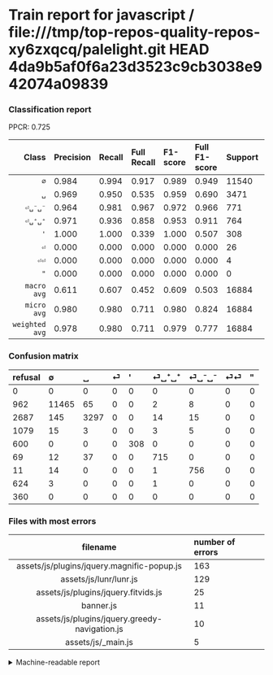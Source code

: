 # Train report for javascript / file:///tmp/top-repos-quality-repos-xy6zxqcq/palelight.git HEAD 4da9b5af0f6a23d3523c9cb3038e942074a09839

### Classification report

PPCR: 0.725

| Class | Precision | Recall | Full Recall | F1-score | Full F1-score | Support | Full Support | PPCR |
|------:|:----------|:-------|:------------|:---------|:---------|:--------|:-------------|:-----|
| `∅` | 0.984| 0.994| 0.917| 0.989| 0.949| 11540| 12502| 0.923 |
| `␣` | 0.969| 0.950| 0.535| 0.959| 0.690| 3471| 6158| 0.564 |
| `⏎␣⁻␣⁻` | 0.964| 0.981| 0.967| 0.972| 0.966| 771| 782| 0.986 |
| `⏎␣⁺␣⁺` | 0.971| 0.936| 0.858| 0.953| 0.911| 764| 833| 0.917 |
| `'` | 1.000| 1.000| 0.339| 1.000| 0.507| 308| 908| 0.339 |
| `⏎` | 0.000| 0.000| 0.000| 0.000| 0.000| 26| 1105| 0.024 |
| `⏎⏎` | 0.000| 0.000| 0.000| 0.000| 0.000| 4| 628| 0.006 |
| `"` | 0.000| 0.000| 0.000| 0.000| 0.000| 0| 360| 0.000 |
| `macro avg` | 0.611| 0.607| 0.452| 0.609| 0.503| 16884| 23276| 0.725 |
| `micro avg` | 0.980| 0.980| 0.711| 0.980| 0.824| 16884| 23276| 0.725 |
| `weighted avg` | 0.978| 0.980| 0.711| 0.979| 0.777| 16884| 23276| 0.725 |

### Confusion matrix

|refusal|  ∅| ␣| ⏎| '| ⏎␣⁺␣⁺| ⏎␣⁻␣⁻| ⏎⏎| "| 
|:---|:---|:---|:---|:---|:---|:---|:---|:---|
|0 |0 |0 |0 |0 |0 |0 |0 |0 |
|962 |11465 |65 |0 |0 |2 |8 |0 |0 |
|2687 |145 |3297 |0 |0 |14 |15 |0 |0 |
|1079 |15 |3 |0 |0 |3 |5 |0 |0 |
|600 |0 |0 |0 |308 |0 |0 |0 |0 |
|69 |12 |37 |0 |0 |715 |0 |0 |0 |
|11 |14 |0 |0 |0 |1 |756 |0 |0 |
|624 |3 |0 |0 |0 |1 |0 |0 |0 |
|360 |0 |0 |0 |0 |0 |0 |0 |0 |

### Files with most errors

| filename | number of errors|
|:----:|:-----|
| assets/js/plugins/jquery.magnific-popup.js | 163 |
| assets/js/lunr/lunr.js | 129 |
| assets/js/plugins/jquery.fitvids.js | 25 |
| banner.js | 11 |
| assets/js/plugins/jquery.greedy-navigation.js | 10 |
| assets/js/_main.js | 5 |

<details>
    <summary>Machine-readable report</summary>
```json
{
  "cl_report": {"\"": {"f1-score": 0.0, "precision": 0.0, "recall": 0.0, "support": 0}, "\u0027": {"f1-score": 1.0, "precision": 1.0, "recall": 1.0, "support": 308}, "macro avg": {"f1-score": 0.6092130898682666, "precision": 0.6110839125463563, "recall": 0.6074724802928906, "support": 16884}, "micro avg": {"f1-score": 0.9796849087893864, "precision": 0.9796849087893864, "recall": 0.9796849087893864, "support": 16884}, "weighted avg": {"f1-score": 0.9787239231089814, "precision": 0.9778716270029406, "recall": 0.9796849087893864, "support": 16884}, "\u2205": {"f1-score": 0.988617745968785, "precision": 0.9837823923116527, "recall": 0.9935008665511266, "support": 11540}, "\u23ce": {"f1-score": 0.0, "precision": 0.0, "recall": 0.0, "support": 26}, "\u23ce\u23ce": {"f1-score": 0.0, "precision": 0.0, "recall": 0.0, "support": 4}, "\u23ce\u2423\u207a\u2423\u207a": {"f1-score": 0.9533333333333333, "precision": 0.9714673913043478, "recall": 0.9358638743455497, "support": 764}, "\u23ce\u2423\u207b\u2423\u207b": {"f1-score": 0.9723472668810289, "precision": 0.9642857142857143, "recall": 0.980544747081712, "support": 771}, "\u2423": {"f1-score": 0.9594063727629857, "precision": 0.9691358024691358, "recall": 0.9498703543647364, "support": 3471}},
  "cl_report_full": {"\"": {"f1-score": 0.0, "precision": 0.0, "recall": 0.0, "support": 360}, "\u0027": {"f1-score": 0.5065789473684211, "precision": 1.0, "recall": 0.3392070484581498, "support": 908}, "macro avg": {"f1-score": 0.502812530899366, "precision": 0.6110839125463563, "recall": 0.4520945849603554, "support": 23276}, "micro avg": {"f1-score": 0.8237549800796813, "precision": 0.9796849087893864, "recall": 0.7106461591338717, "support": 23276}, "weighted avg": {"f1-score": 0.7771595670603072, "precision": 0.8909816766546301, "recall": 0.7106461591338717, "support": 23276}, "\u2205": {"f1-score": 0.9492465640006624, "precision": 0.9837823923116527, "recall": 0.9170532714765638, "support": 12502}, "\u23ce": {"f1-score": 0.0, "precision": 0.0, "recall": 0.0, "support": 1105}, "\u23ce\u23ce": {"f1-score": 0.0, "precision": 0.0, "recall": 0.0, "support": 628}, "\u23ce\u2423\u207a\u2423\u207a": {"f1-score": 0.9114085404716379, "precision": 0.9714673913043478, "recall": 0.858343337334934, "support": 833}, "\u23ce\u2423\u207b\u2423\u207b": {"f1-score": 0.9655172413793103, "precision": 0.9642857142857143, "recall": 0.9667519181585678, "support": 782}, "\u2423": {"f1-score": 0.6897489539748954, "precision": 0.9691358024691358, "recall": 0.5354011042546282, "support": 6158}},
  "ppcr": 0.7253823681044853
}
```
</details>
